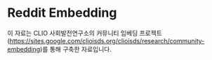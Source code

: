 # Reddit Embedding

이 자료는 CLIO 사회발전연구소의 커뮤니티 임베딩 프로젝트 (https://sites.google.com/clioisds.org/clioisds/research/community-embedding)를 통해 구축한 자료입니다.
